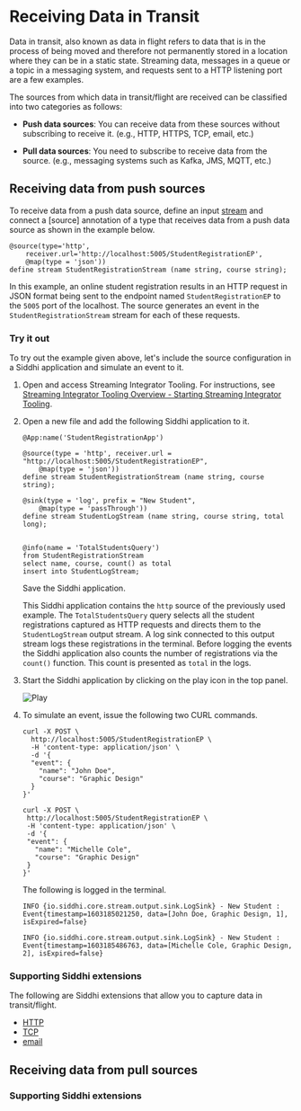 # Receiving Data in Transit

Data in transit, also known as data in flight refers to data that is in the process of being moved and therefore not permanently stored in a location where they can be in a static state. Streaming data, messages in a queue or a topic in a messaging system, and requests sent to a HTTP listening port are a few examples.

The sources from which data in transit/flight are received can be classified into two categories as follows:

- **Push data sources**: You can receive data from these sources without subscribing to receive it. (e.g., HTTP, HTTPS, TCP, email, etc.)

- **Pull data sources**: You need to subscribe to receive data from the source. (e.g., messaging systems such as Kafka, JMS, MQTT, etc.)

## Receiving data from push sources

To receive data from a push data source, define an input [stream](https://siddhi.io/en/v5.1/docs/query-guide/#stream) and connect a [source] annotation of a type that receives data from a push data source as shown in the example below.

```siddhi
@source(type='http', 
    receiver.url='http://localhost:5005/StudentRegistrationEP', 
    @map(type = 'json'))
define stream StudentRegistrationStream (name string, course string);
```
In this example, an online student registration results in an HTTP request in JSON format being sent to the endpoint named `StudentRegistrationEP` to the `5005` port of the localhost. The source generates an event in the `StudentRegistrationStream` stream for each of these requests.

### Try it out

To try out the example given above, let's include the source configuration in a Siddhi application and simulate an event to it.

1. Open and access Streaming Integrator Tooling. For instructions, see [Streaming Integrator Tooling Overview - Starting Streaming Integrator Tooling](../develop/streaming-integrator-studio-overview.md/#starting-streaming-integrator-tooling).

2. Open a new file and add the following Siddhi application to it.

    ```siddhi
    @App:name('StudentRegistrationApp')
     
    @source(type = 'http', receiver.url = "http://localhost:5005/StudentRegistrationEP",
        @map(type = 'json'))
    define stream StudentRegistrationStream (name string, course string);
    
    @sink(type = 'log', prefix = "New Student",
        @map(type = 'passThrough'))
    define stream StudentLogStream (name string, course string, total long);
    
     
    @info(name = 'TotalStudentsQuery')
    from StudentRegistrationStream 
    select name, course, count() as total 
    insert into StudentLogStream;
    ```

    Save the Siddhi application.
    
    This Siddhi application contains the `http` source of the previously used example. The `TotalStudentsQuery` query selects all the student registrations captured as HTTP requests and directs them to the `StudentLogStream` output stream. A log sink connected to this output stream logs these registrations in the terminal. Before logging the events the Siddhi application also counts the number of registrations via the `count()` function. This count is presented as `total` in the logs.
    
3. Start the Siddhi application by clicking on the play icon in the top panel.

    ![Play](../images/extracting-data-from-static-sources/play.png)
    
4. To simulate an event, issue the following two CURL commands.

    ```text    
    curl -X POST \
      http://localhost:5005/StudentRegistrationEP \
      -H 'content-type: application/json' \
      -d '{
      "event": {
        "name": "John Doe",
        "course": "Graphic Design"
      }
    }'
    ```
   
    ```text    
    curl -X POST \
     http://localhost:5005/StudentRegistrationEP \
     -H 'content-type: application/json' \
     -d '{
     "event": {
       "name": "Michelle Cole",
       "course": "Graphic Design"
     }
    }'
    ```
   
   The following is logged in the terminal.
   
    ```text
    INFO {io.siddhi.core.stream.output.sink.LogSink} - New Student : Event{timestamp=1603185021250, data=[John Doe, Graphic Design, 1], isExpired=false}
    ```
   
    ```text
    INFO {io.siddhi.core.stream.output.sink.LogSink} - New Student : Event{timestamp=1603185486763, data=[Michelle Cole, Graphic Design, 2], isExpired=false}
    ```
    
### Supporting Siddhi extensions

The following are Siddhi extensions that allow you to capture data in transit/flight.

- [HTTP](https://siddhi-io.github.io/siddhi-io-http/api/latest/#source)
- [TCP](https://siddhi-io.github.io/siddhi-io-tcp/api/latest/#source)
- [email](https://siddhi-io.github.io/siddhi-io-email/api/latest/#email-source)

## Receiving data from pull sources

### Supporting Siddhi extensions